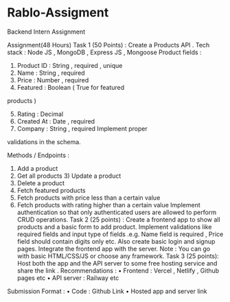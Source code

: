 # Rablo-Assigment

Backend Intern Assignment

Assignment(48 Hours)
Task 1 (50 Points) : Create a Products API .
Tech stack : Node JS , MongoDB , Express JS , Mongoose
Product fields :

1) Product ID : String , required , unique
2) Name : String , required
3) Price : Number , required
4) Featured : Boolean ( True for featured

products )

5) Rating : Decimal
6) Created At : Date , required
7) Company : String , required Implement proper

validations in the schema.

Methods / Endpoints :
1) Add a product
2) Get all products 3) Update a product
4) Delete a product
5) Fetch featured products
6) Fetch products with price less than a certain value
7) Fetch products with rating higher than a certain value
Implement authentication so that only authenticated users are
allowed to perform CRUD operations.
Task 2 (25 points) : Create a frontend app to show all products and
a basic form to add product. Implement validations like required
fields and input type of fields .e.g. Name field is required , Price
field should contain digits only etc.
Also create basic login and signup pages.
Integrate the frontend app with the server.
Note : You can go with basic HTML/CSS/JS or choose any framework.
Task 3 (25 points): Host both the app and the API server to some
free hosting service and share the link .
Recommendations :
• Frontend : Vercel , Netlify , Github pages etc
• API server : Railway etc

Submission Format :
• Code : Github Link
• Hosted app and server link
